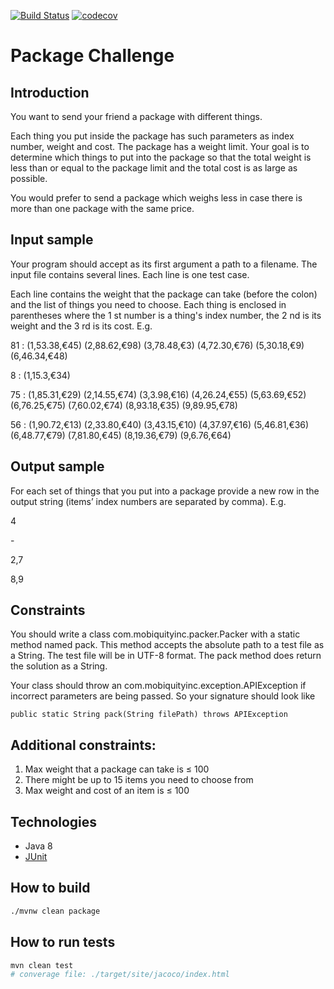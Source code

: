 [![Build Status](https://travis-ci.org/ghamilouie/package-challenge.svg?branch=master)](https://travis-ci.org/ghamilouie/package-challenge)
[![codecov](https://codecov.io/gh/ghamilouie/package-challenge/branch/master/graph/badge.svg)](https://codecov.io/gh/ghamilouie/package-challenge)
# Package Challenge

## Introduction

You want to send your friend a package with different things.

Each thing you put inside the package has such parameters as index number, weight and cost. The
package has a weight limit. Your goal is to determine which things to put into the package so that the
total weight is less than or equal to the package limit and the total cost is as large as possible.

You would prefer to send a package which weighs less in case there is more than one package with the
same price.

## Input sample

Your program should accept as its first argument a path to a filename. The input file contains several
lines. Each line is one test case.

Each line contains the weight that the package can take (before the colon) and the list of things you
need to choose. Each thing is enclosed in parentheses where the 1 st number is a thing's index number,
the 2 nd is its weight and the 3 rd is its cost. E.g.

81 : (1,53.38,€45) (2,88.62,€98) (3,78.48,€3) (4,72.30,€76) (5,30.18,€9) (6,46.34,€48)

8 : (1,15.3,€34)

75 : (1,85.31,€29) (2,14.55,€74) (3,3.98,€16) (4,26.24,€55) (5,63.69,€52) (6,76.25,€75) (7,60.02,€74) (8,93.18,€35) (9,89.95,€78)

56 : (1,90.72,€13) (2,33.80,€40) (3,43.15,€10) (4,37.97,€16) (5,46.81,€36) (6,48.77,€79) (7,81.80,€45) (8,19.36,€79) (9,6.76,€64)

## Output sample

For each set of things that you put into a package provide a new row in the output string (items’ index
numbers are separated by comma). E.g.

4

\-

2,7

8,9

## Constraints

You should write a class com.mobiquityinc.packer.Packer with a static method named pack. This method
accepts the absolute path to a test file as a String. The test file will be in UTF-8 format. The pack method
does return the solution as a String.

Your class should throw an com.mobiquityinc.exception.APIException if incorrect parameters are being
passed. So your signature should look like

```
public static String pack(String filePath) throws APIException
```

## Additional constraints:
1. Max weight that a package can take is ≤ 100
2. There might be up to 15 items you need to choose from
3. Max weight and cost of an item is ≤ 100


## Technologies
- Java 8
- [JUnit](https://junit.org/)

## How to build
```sh
./mvnw clean package
```

## How to run tests
```sh
mvn clean test
# converage file: ./target/site/jacoco/index.html
``` 

